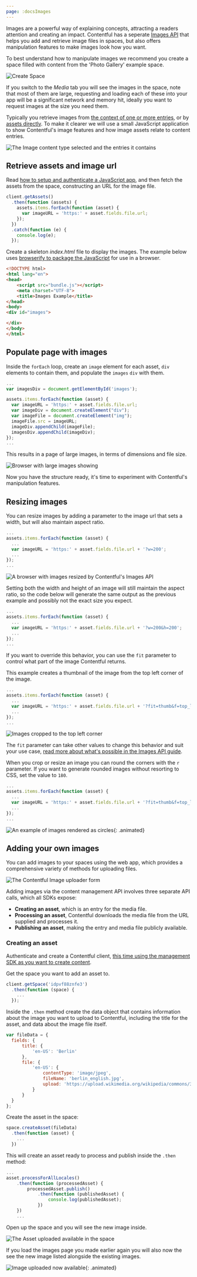 ```yaml
---
page: :docsImages
---
```


Images are a powerful way of explaining concepts, attracting a readers attention and creating an impact. Contentful has a seperate [Images API](/developers/docs/references/images-api/) that helps you add and retrieve image files in spaces, but also offers manipulation features to make images look how you want.

To best understand how to manipulate images we recommend you create a space filled with content from the 'Photo Gallery' example space.

![Create Space](create-image-space.png)

If you switch to the _Media_ tab you will see the images in the space, note that most of them are large, requesting and loading each of these into your app will be a significant network and memory hit, ideally you want to request images at the size you need them.

Typically you retrieve images from [the context of one or more entries](/developers/docs/references/content-delivery-api/#/reference/links), or by [assets directly](/developers/docs/references/content-delivery-api/#/reference/assets). To make it clearer we will use a small JavaScript application to show Contentful's image features and how image assets relate to content entries.

![The Image content type selected and the entries it contains](image-content-type.png)

## Retrieve assets and image url

Read [how to setup and authenticate a JavaScript app](/developers/docs/javascript/tutorials/using-js-cda-sdk/), and then fetch the assets from the space, constructing an URL for the image file.

~~~javascript
client.getAssets()
  .then(function (assets) {
    assets.items.forEach(function (asset) {
      var imageURL = 'https:' + asset.fields.file.url;
    });
  })
  .catch(function (e) {
    console.log(e);
  });
~~~

Create a skeleton _index.html_ file to display the images. The example below uses [browserify to package the JavaScript](/developers/docs/javascript/tutorials/using-js-cda-sdk/#in-a-browser) for use in a browser.

~~~html
<!DOCTYPE html>
<html lang="en">
<head>
    <script src="bundle.js"></script>
    <meta charset="UTF-8">
    <title>Images Example</title>
</head>
<body>
<div id="images">

</div>
</body>
</html>
~~~

## Populate page with images

Inside the `forEach` loop, create an `image` element for each asset, `div` elements to contain them, and populate the `images` `div` with them.

~~~javascript
...
var imagesDiv = document.getElementById('images');

assets.items.forEach(function (asset) {
  var imageURL = 'https:' + asset.fields.file.url;
  var imageDiv = document.createElement("div");
  var imageFile = document.createElement("img");
  imageFile.src = imageURL;
  imageDiv.appendChild(imageFile);
  imagesDiv.appendChild(imageDiv);
});
...
~~~

This results in a page of large images, in terms of dimensions and file size.

![Browser with large images showing](original-images.png)

Now you have the structure ready, it's time to experiment with Contentful's manipulation features.

## Resizing images

You can resize images by adding a parameter to the image url that sets a width, but will also maintain aspect ratio.

~~~javascript
...
assets.items.forEach(function (asset) {
  ...
  var imageURL = 'https:' + asset.fields.file.url + '?w=200';
  ...
});
...
~~~

![A browser with images resized by Contentful's Images API](resized-images.png)

Setting both the width and height of an image will still maintain the aspect ratio, so the code below will generate the same output as the previous example and possibly not the exact size you expect.

~~~javascript
...
assets.items.forEach(function (asset) {
  ...
  var imageURL = 'https:' + asset.fields.file.url + '?w=200&h=200';
  ...
});
...
~~~

If you want to override this behavior, you can use the `fit` parameter to control what part of the image Contentful returns.

This example creates a thumbnail of the image from the top left corner of the image.

~~~javascript
...
assets.items.forEach(function (asset) {
  ...
  var imageURL = 'https:' + asset.fields.file.url + '?fit=thumb&f=top_left&h=200&w=200';
  ...
});
...
~~~

![Images cropped to the top left corner](top-left-images.png)

The `fit` parameter can take other values to change this behavior and suit your use case, [read more about what's possible in the Images API guide](/developers/docs/references/images-api/#/reference/resizing-&-cropping).

When you crop or resize an image you can round the corners with the `r` parameter. If you want to generate rounded images without resorting to CSS, set the value to `180`.

~~~javascript
...
assets.items.forEach(function (asset) {
  ...
  var imageURL = 'https:' + asset.fields.file.url + '?fit=thumb&f=top_left&h=200&w=200&r=180';
  ...
});
...
~~~

![An example of images rendered as circles](rounded-images.png){: .animated}

## Adding your own images

You can add images to your spaces using the web app, which provides a comprehensive variety of methods for uploading files.

![The Contentful Image uploader form](image-uploader.png)

Adding images via the content management API involves three separate API calls, which all SDKs expose:

- **Creating an asset**, which is an entry for the media file.
- **Processing an asset**, Contentful downloads the media file from the URL supplied and processes it.
- **Publishing an asset**, making the entry and media file publicly available.

### Creating an asset

Authenticate and create a Contentful client, [this time using the management SDK as you want to create content](https://github.com/contentful/contentful-management.js).

Get the space you want to add an asset to.

~~~javascript
client.getSpace('idpvf88znfe3')
  .then(function (space) {
    ...
  });
~~~

Inside the `.then` method create the data object that contains information about the image you want to upload to Contentful, including the title for the asset, and data about the image file itself.

~~~javascript
var fileData = {
  fields: {
      title: {
          'en-US': 'Berlin'
      },
      file: {
          'en-US': {
              contentType: 'image/jpeg',
              fileName: 'berlin_english.jpg',
              upload: 'https://upload.wikimedia.org/wikipedia/commons/3/3b/Siegessaeule_Aussicht_10-13_img4_Tiergarten.jpg'
          }
      }
  }
};
~~~

Create the asset in the space:

~~~javascript
space.createAsset(fileData)
  .then(function (asset) {
    ...
  })
~~~

This will create an asset ready to process and publish inside the `.then` method:

~~~javascript
...
asset.processForAllLocales()
    .then(function (processedAsset) {
        processedAsset.publish()
            .then(function (publishedAsset) {
                console.log(publishedAsset);
            })
    })
    ...
~~~

Open up the space and you will see the new image inside.

![The Asset uploaded available in the space](asset-in-space.png)

If you load the images page you made earlier again you will also now the see the new image listed alongside the existing images.

![Image uploaded now available](new-image.png){: .animated}
